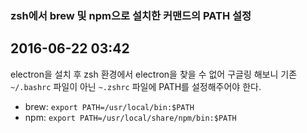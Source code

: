 ### zsh에서 brew 및 npm으로 설치한 커맨드의 PATH 설정
2016-06-22 03:42
---
electron을 설치 후 zsh 환경에서 electron을 찾을 수 없어 구글링 해보니
기존 `~/.bashrc` 파일이 아닌 `~.zshrc` 파일에 PATH를 설정해주어야 한다.
- brew: `export PATH=/usr/local/bin:$PATH`
- npm: `export PATH=/usr/local/share/npm/bin:$PATH`
